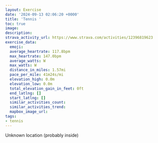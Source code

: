 ```yaml
---
layout: Exercise
date: '2024-09-13 02:06:20 +0000'
title: 'Tennis '
toc: true
image:
description:
strava_activity_url: https://www.strava.com/activities/12396819623
exercise_data:
  emoji:
  average_heartrate: 117.8bpm
  max_heartrate: 147.0bpm
  average_watts: W
  max_watts: W
  distance_in_miles: 1.57mi
  pace_per_mile: 41m24s/mi
  elevation_high: 0.0m
  elevation_low: 0.0m
  total_elevation_gain_in_feet: 0ft
  end_latlng: []
  start_latlng: []
  similar_activities_count:
  similar_activities_trend:
  mapbox_image_url:
tags:
- tennis
---
```




Unknown location (probably inside)
